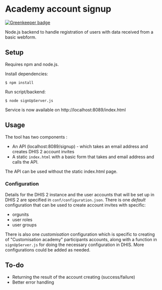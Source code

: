 # Academy account signup

[![Greenkeeper badge](https://badges.greenkeeper.io/dhis2/academy-account-signup.svg)](https://greenkeeper.io/)

Node.js backend to handle registration of users with data received from a basic webform.

## Setup
Requires npm and node.js. 

Install dependencies:

```
$ npm install
```

Run script/backend:

```
$ node signUpServer.js
```

Service is now available on http://localhost:8089/index.html

## Usage
The tool has two components :

* An API (localhost:8089/signup) - which takes an email address and creates DHIS 2 account invites
* A static `index.html` with a basic form that takes and email address and calls the API.

The API can be used without the static index.html page.

### Configuration
Details for the DHIS 2 instance and the user accounts that will be set up in DHIS 2 are specified in `conf/configuration.json`. There is one *default* configuration that can be used to create account invites with specific:
 
* orgunits
* user roles
* user groups

There is also one *customisation* configuration which is specific to creating of "Customisation academy" participants accounts, along with a function in `signUpServer.js` for doing the necessary configuration in DHIS. More configurations could be added as needed.

## To-do
* Returning the result of the account creating (success/failure)
* Better error handling






